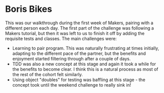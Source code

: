 # Boris Bikes

This was our walkthrough during the first week of Makers, pairing with a different person each day. The first part of the challenge was following a Makers tutorial, but then it was left to us to finish it off by adding the requisite tests and classes. The main challenges were:
- Learning to pair program. This was naturally frustrating at times initially, adapting to the different pace of the partner, but the benefits and enjoyment started filtering through after a couple of days.
- TDD was also a new concept at this stage and again it took a while for the benefits to become clear. I think this is a natural process as most of the rest of the cohort felt similarly.
- Using object "doubles" for testing was baffling at this stage - the concept took until the weekend challenge to really sink in!
